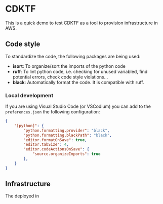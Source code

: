 # CDKTF

This is a quick demo to test CDKTF as a tool to provision infrastructure in AWS.

## Code style
To standardize the code, the following packages are being used:
- **isort**: To organize/sort the imports of the python code
- **ruff**: To lint python code, i.e. checking for unused variabled, find potential errors, check code style violations...
- **black**: Automatically format the code. It is compatible with ruff.

### Local development
If you are using Visual Studio Code (or VSCodium) you can add to the `preferences.json` the following configuration:
```json
{
    "[python]": {
        "python.formatting.provider": "black",
        "python.formatting.blackPath": "black",
        "editor.formatOnSave": true,
        "editor.tabSize": 4,
        "editor.codeActionsOnSave": {
            "source.organizeImports": true
        },
    }
}
```

## Infrastructure
The deployed in